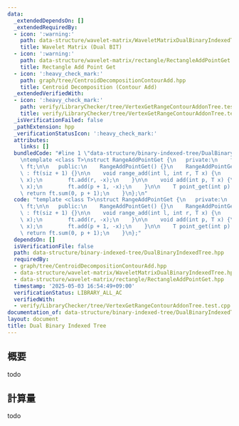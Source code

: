 ```yaml
---
data:
  _extendedDependsOn: []
  _extendedRequiredBy:
  - icon: ':warning:'
    path: data-structure/wavelet-matrix/WaveletMatrixDualBinaryIndexedTree.hpp
    title: Wavelet Matrix (Dual BIT)
  - icon: ':warning:'
    path: data-structure/wavelet-matrix/rectangle/RectangleAddPointGet.hpp
    title: Rectangle Add Point Get
  - icon: ':heavy_check_mark:'
    path: graph/tree/CentroidDecompositionContourAdd.hpp
    title: Centroid Decomposition (Contour Add)
  _extendedVerifiedWith:
  - icon: ':heavy_check_mark:'
    path: verify/LibraryChecker/tree/VertexGetRangeContourAddonTree.test.cpp
    title: verify/LibraryChecker/tree/VertexGetRangeContourAddonTree.test.cpp
  _isVerificationFailed: false
  _pathExtension: hpp
  _verificationStatusIcon: ':heavy_check_mark:'
  attributes:
    links: []
  bundledCode: "#line 1 \"data-structure/binary-indexed-tree/DualBinaryIndexedTree.hpp\"\
    \ntemplate <class T>\nstruct RangeAddPointGet {\n   private:\n    fenwick_tree<T>\
    \ ft;\n\n   public:\n    RangeAddPointGet() {}\n    RangeAddPointGet(int siz)\
    \ : ft(siz + 1) {}\n\n    void range_add(int l, int r, T x) {\n        ft.add(l,\
    \ x);\n        ft.add(r, -x);\n    }\n\n    void add(int p, T x) {\n        ft.add(p,\
    \ x);\n        ft.add(p + 1, -x);\n    }\n\n    T point_get(int p) {\n       \
    \ return ft.sum(0, p + 1);\n    }\n};\n"
  code: "template <class T>\nstruct RangeAddPointGet {\n   private:\n    fenwick_tree<T>\
    \ ft;\n\n   public:\n    RangeAddPointGet() {}\n    RangeAddPointGet(int siz)\
    \ : ft(siz + 1) {}\n\n    void range_add(int l, int r, T x) {\n        ft.add(l,\
    \ x);\n        ft.add(r, -x);\n    }\n\n    void add(int p, T x) {\n        ft.add(p,\
    \ x);\n        ft.add(p + 1, -x);\n    }\n\n    T point_get(int p) {\n       \
    \ return ft.sum(0, p + 1);\n    }\n};"
  dependsOn: []
  isVerificationFile: false
  path: data-structure/binary-indexed-tree/DualBinaryIndexedTree.hpp
  requiredBy:
  - graph/tree/CentroidDecompositionContourAdd.hpp
  - data-structure/wavelet-matrix/WaveletMatrixDualBinaryIndexedTree.hpp
  - data-structure/wavelet-matrix/rectangle/RectangleAddPointGet.hpp
  timestamp: '2025-05-03 16:54:49+09:00'
  verificationStatus: LIBRARY_ALL_AC
  verifiedWith:
  - verify/LibraryChecker/tree/VertexGetRangeContourAddonTree.test.cpp
documentation_of: data-structure/binary-indexed-tree/DualBinaryIndexedTree.hpp
layout: document
title: Dual Binary Indexed Tree
---
```


## 概要

todo

## 計算量
todo